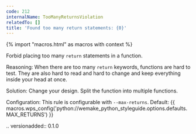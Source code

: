 ```yaml
---
code: 212
internalName: TooManyReturnsViolation
relatedTo: []
title: 'Found too many return statements: {0}'
---
```


{% import "macros.html" as macros with context %}

Forbid placing too many `return` statements in a function.

Reasoning: When there are too many `return` keywords, functions are hard
to test. They are also hard to read and hard to change and keep
everything inside your head at once.

Solution: Change your design. Split the function into multiple
functions.

Configuration: This rule is configurable with `--max-returns`. Default:
{{ macros.wps_config('python://wemake_python_styleguide.options.defaults.MAX_RETURNS') }}

.. versionadded:: 0.1.0